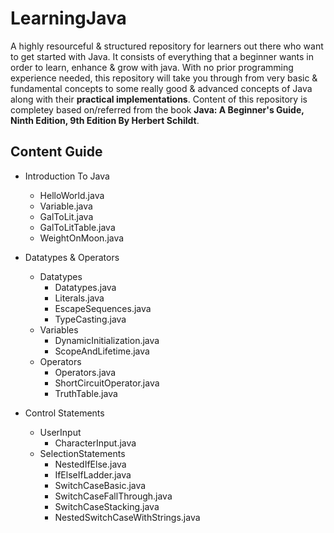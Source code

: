 # LearningJava

A highly resourceful & structured repository for learners out there who want to get started with Java. It consists of everything that a beginner wants in order to learn, enhance & grow with java. With no prior programming experience needed, this repository will take you through from very basic & fundamental concepts to some really good & advanced concepts of Java along with their **practical implementations**. Content of this repository is completey based on/referred from the book **Java: A Beginner's Guide, Ninth Edition, 9th Edition By Herbert Schildt**.

## Content Guide
* Introduction To Java
    * HelloWorld.java
    * Variable.java
    * GalToLit.java
    * GalToLitTable.java
    * WeightOnMoon.java

* Datatypes & Operators
    * Datatypes
        * Datatypes.java
        * Literals.java
        * EscapeSequences.java
        * TypeCasting.java
    * Variables
        * DynamicInitialization.java
        * ScopeAndLifetime.java
    * Operators
        * Operators.java
        * ShortCircuitOperator.java
        * TruthTable.java

* Control Statements
   * UserInput
      * CharacterInput.java
   * SelectionStatements
      * NestedIfElse.java
      * IfElseIfLadder.java
      * SwitchCaseBasic.java
      * SwitchCaseFallThrough.java
      * SwitchCaseStacking.java
      * NestedSwitchCaseWithStrings.java
